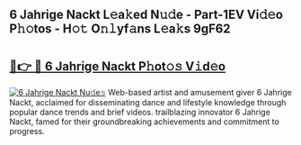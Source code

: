 ## 6 Jahrige Nackt L𝚎a𝚔ed N𝚞𝚍e - Part-1EV Vi𝚍𝚎o P𝚑𝚘tos - H𝚘𝚝 O𝚗𝚕yf𝚊ns L𝚎a𝚔s 9gF62

# <h2><a href="http://kf7ru5c.oniu.top/?m=6+Jahrige+Nackt">🔗👉 🔴 6 Jahrige Nackt P𝚑ot𝚘𝚜 V𝚒d𝚎o</a></h2>

[![6 Jahrige Nackt Nu𝚍e𝚜](https://i.imgur.com/0qMVB7G.gif)](http://kf7ru5c.oniu.top/?m=6+Jahrige+Nackt)
Web-based artist and amusement giver 6 Jahrige Nackt, acclaimed for disseminating dance and lifestyle knowledge through popular dance trends and brief videos. trailblazing innovator 6 Jahrige Nackt, famed for their groundbreaking achievements and commitment to progress.  
